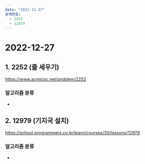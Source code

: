 ```yaml
---
date: "2022-12-27"
문제번호:
  - 2252
  - 12979
---
```


# 2022-12-27

## 1. 2252 (줄 세우기)
<https://www.acmicpc.net/problem/2252>

### 알고리즘 분류

-

## 2. 12979 (기지국 설치)
<https://school.programmers.co.kr/learn/courses/30/lessons/12979>

### 알고리즘 분류

-
